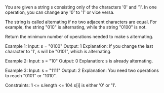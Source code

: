You are given a string s consisting only of the characters '0' and '1'. In one operation, you can change any '0' to '1' or vice versa.

The string is called alternating if no two adjacent characters are equal. For example, the string "010" is alternating, while the string "0100" is not.

Return the minimum number of operations needed to make s alternating.

Example 1:
Input: s = "0100"
Output: 1
Explanation: If you change the last character to '1', s will be "0101", which is alternating.

Example 2:
Input: s = "10"
Output: 0
Explanation: s is already alternating.

Example 3:
Input: s = "1111"
Output: 2
Explanation: You need two operations to reach "0101" or "1010".
 
Constraints:
1 <= s.length <= 104
s[i] is either '0' or '1'.